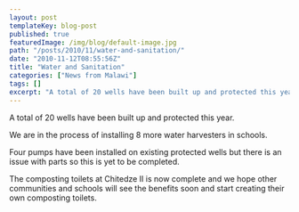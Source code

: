 ```yaml
---
layout: post
templateKey: blog-post
published: true
featuredImage: /img/blog/default-image.jpg
path: "/posts/2010/11/water-and-sanitation/"
date: "2010-11-12T08:55:56Z"
title: "Water and Sanitation"
categories: ["News from Malawi"]
tags: []
excerpt: "A total of 20 wells have been built up and protected this year.We are in the process of installing ..."
---
```


A total of 20 wells have been built up and protected this year.

We are in the process of installing 8 more water harvesters in schools.

Four pumps have been installed on existing protected wells but there is an issue with parts so this is yet to be completed.

The composting toilets at Chitedze II is now complete and we hope other communities and schools will see the benefits soon and start creating their own composting toilets.